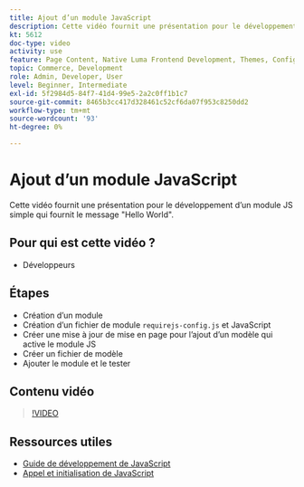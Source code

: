 ```yaml
---
title: Ajout d’un module JavaScript
description: Cette vidéo fournit une présentation pour le développement d’un module JS simple qui fournit le message "Hello World".
kt: 5612
doc-type: video
activity: use
feature: Page Content, Native Luma Frontend Development, Themes, Configuration
topic: Commerce, Development
role: Admin, Developer, User
level: Beginner, Intermediate
exl-id: 5f2984d5-84f7-41d4-99e5-2a2c0ff1b1c7
source-git-commit: 8465b3cc417d328461c52cf6da07f953c8250dd2
workflow-type: tm+mt
source-wordcount: '93'
ht-degree: 0%

---
```


# Ajout d’un module JavaScript

Cette vidéo fournit une présentation pour le développement d’un module JS simple qui fournit le message &quot;Hello World&quot;.

## Pour qui est cette vidéo ?

- Développeurs

## Étapes

- Création d’un module
- Création d’un fichier de module `requirejs-config.js` et JavaScript
- Créer une mise à jour de mise en page pour l’ajout d’un modèle qui active le module JS
- Créer un fichier de modèle
- Ajouter le module et le tester

## Contenu vidéo

>[!VIDEO](https://video.tv.adobe.com/v/35790?quality=12&learn=on)

## Ressources utiles

- [Guide de développement de JavaScript](https://developer.adobe.com/commerce/frontend-core/javascript/)
- [Appel et initialisation de JavaScript](https://developer.adobe.com/commerce/frontend-core/javascript/init/)
